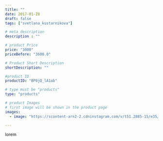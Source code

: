 ```yaml
---
title: ""
date: 2017-01-28
draft: false
tags: ["svetlana_kustarnikova"]

# meta description
description : ""

# product Price
price: "3000"
priceBefore: "3600.0"

# Product Short Description
shortDescription: ""

#product ID
productID: "BP0jQ_lA1ab"

# type must be "products"
type: "products"

# product Images
# first image will be shown in the product page
images:
  - image: "https://scontent-arn2-2.cdninstagram.com/v/t51.2885-15/e35/16123201_407865409555292_8219633073063460864_n.jpg?se=7&tp=1&_nc_ht=scontent-arn2-2.cdninstagram.com&_nc_cat=108&_nc_ohc=qV2TYXBgyUkAX_eN5Cj&ccb=7-4&oh=0f13b057051e05a19273bad3557a6ee1&oe=6082CD79&ig_cache_key=MTQzNzkyOTI4MDQ0NDI1Nzk0Nw%3D%3D.2-ccb7-4"

---
```

lorem
